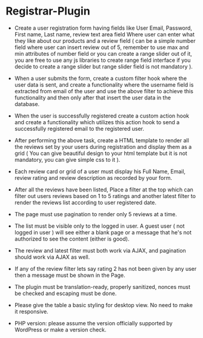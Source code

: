 # Registrar-Plugin


*   Create a user registration form having fields like User Email, Password, First name, 
    Last name, review text area field Where user can enter what they like about our products and a
    review field ( can be a simple number field where user can insert review out of 5, remember 
    to use max and min attributes of number field or you can create a range slider out of it, 
    you are free to use any js libraries to create range field interface if you decide to create 
    a range slider but range slider field is not mandatory ).
	
*   When a user submits the form, create a custom filter hook  where the user data is sent, 
    and create a functionality where the username field is extracted from email of the user 
    and use the above filter to achieve this functionality and then only after that insert 
    the user data in the database.
	
*   When the user is successfully registered create a custom action hook and 
    create a functionality which utilizes this action hook to send a successfully 
    registered email to the registered user.

*   After performing the above task, create a HTML template to render all the 
    reviews set by your users during registration and display them as a grid 
    ( You can give beautiful design to your html template but it is not mandatory, you can 
    give simple css to it ).

*   Each review card or grid of a user must display his Full Name, Email, review rating 
    and review description as recorded by your form.

*   After all the reviews have been listed, Place a filter at the top which can filter 
    out users reviews based on 1 to 5 ratings and another latest filter to render the reviews 
    list according to user registered date.
	
*   The page must use pagination to render only 5 reviews at a time.

*   The list must be visible only to the logged in user. A guest user 
    ( not logged in user ) will see either a blank page or a message that he's not authorized 
    to see the content (either is good). 

*   The review and latest filter must both work via AJAX, and pagination should work via 
    AJAX as well. 
	
*   If any of the review filter lets say rating 2 has not been given by any user then a message 
    must be shown in the Page.

*   The plugin must be translation-ready, properly sanitized, nonces must be checked and 
    escaping must be done. 

*   Please give the table a basic styling for desktop view. No need to make it responsive. 

*   PHP version: please assume the version officially supported by WordPress or make a version check. 
	


